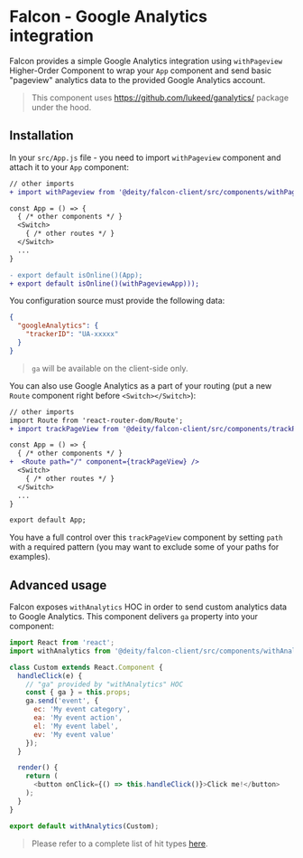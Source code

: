 # Falcon - Google Analytics integration

Falcon provides a simple Google Analytics integration using `withPageview` Higher-Order
Component to wrap your `App` component and send basic "pageview" analytics data
to the provided Google Analytics account.

> This component uses https://github.com/lukeed/ganalytics/ package
> under the hood.

## Installation

In your `src/App.js` file - you need to import `withPageview` component and attach it to your `App` component:

```diff
// other imports
+ import withPageview from '@deity/falcon-client/src/components/withPageview';

const App = () => {
  { /* other components */ }
  <Switch>
    { /* other routes */ }
  </Switch>
  ...
}

- export default isOnline()(App);
+ export default isOnline()(withPageviewApp)));
```

You configuration source must provide the following data:

```json
{
  "googleAnalytics": {
    "trackerID": "UA-xxxxx"
  }
}
```

> `ga` will be available on the client-side only.

You can also use Google Analytics as a part of your routing (put a new `Route` component
right before `<Switch></Switch>`):

```diff
// other imports
import Route from 'react-router-dom/Route';
+ import trackPageView from '@deity/falcon-client/src/components/trackPageView';

const App = () => {
  { /* other components */ }
+  <Route path="/" component={trackPageView} />
  <Switch>
    { /* other routes */ }
  </Switch>
  ...
}

export default App;
```

You have a full control over this `trackPageView` component by setting `path` with
a required pattern (you may want to exclude some of your paths for examples).

## Advanced usage

Falcon exposes `withAnalytics` HOC in order to send custom analytics data to Google Analytics.
This component delivers `ga` property into your component:

```js
import React from 'react';
import withAnalytics from '@deity/falcon-client/src/components/withAnalytics';

class Custom extends React.Component {
  handleClick(e) {
    // "ga" provided by "withAnalytics" HOC
    const { ga } = this.props;
    ga.send('event', {
      ec: 'My event category',
      ea: 'My event action',
      el: 'My event label',
      ev: 'My event value'
    });
  }

  render() {
    return (
      <button onClick={() => this.handleClick()}>Click me!</button>
    );
  }
}

export default withAnalytics(Custom);
```

> Please refer to a complete list of hit types [here](https://github.com/lukeed/ganalytics/#gasendtype-params).
